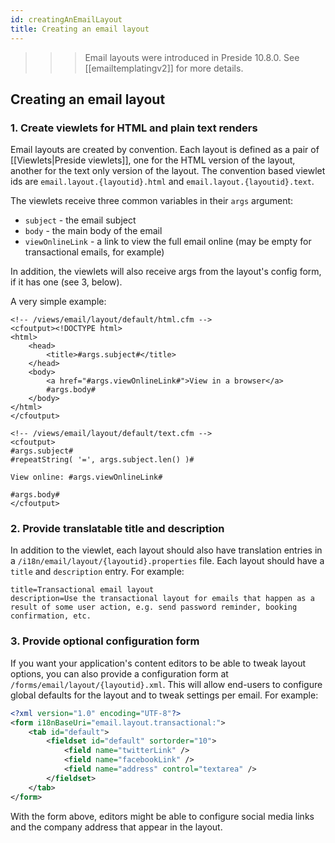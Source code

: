 ```yaml
---
id: creatingAnEmailLayout
title: Creating an email layout
---
```


>>> Email layouts were introduced in Preside 10.8.0. See [[emailtemplatingv2]] for more details.

## Creating an email layout

### 1. Create viewlets for HTML and plain text renders

Email layouts are created by convention. Each layout is defined as a pair of [[Viewlets|Preside viewlets]], one for the HTML version of the layout, another for the text only version of the layout. The convention based viewlet ids are `email.layout.{layoutid}.html` and `email.layout.{layoutid}.text`.

The viewlets receive three common variables in their `args` argument:

* `subject` - the email subject
* `body` - the main body of the email
* `viewOnlineLink` - a link to view the full email online (may be empty for transactional emails, for example)

In addition, the viewlets will also receive args from the layout's config form, if it has one (see 3, below).

A very simple example:

```lucee
<!-- /views/email/layout/default/html.cfm -->
<cfoutput><!DOCTYPE html>
<html>
    <head>
        <title>#args.subject#</title>
    </head>
    <body>
        <a href="#args.viewOnlineLink#">View in a browser</a>
        #args.body#
    </body>
</html>
</cfoutput>
```

```lucee
<!-- /views/email/layout/default/text.cfm -->
<cfoutput>
#args.subject#
#repeatString( '=', args.subject.len() )#

View online: #args.viewOnlineLink#

#args.body#
</cfoutput>
```

### 2. Provide translatable title and description

In addition to the viewlet, each layout should also have translation entries in a `/i18n/email/layout/{layoutid}.properties` file. Each layout should have a `title` and `description` entry. For example:

```properties
title=Transactional email layout
description=Use the transactional layout for emails that happen as a result of some user action, e.g. send password reminder, booking confirmation, etc.
```

### 3. Provide optional configuration form

If you want your application's content editors to be able to tweak layout options, you can also provide a configuration form at `/forms/email/layout/{layoutid}.xml`. This will allow end-users to configure global defaults for the layout and to tweak settings per email. For example:

```xml
<?xml version="1.0" encoding="UTF-8"?>
<form i18nBaseUri="email.layout.transactional:">
    <tab id="default">
        <fieldset id="default" sortorder="10">
            <field name="twitterLink" />
            <field name="facebookLink" />
            <field name="address" control="textarea" />
        </fieldset>
    </tab>
</form>
```

With the form above, editors might be able to configure social media links and the company address that appear in the layout.